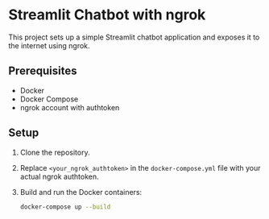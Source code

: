 # Streamlit Chatbot with ngrok

This project sets up a simple Streamlit chatbot application and exposes it to the internet using ngrok.

## Prerequisites

- Docker
- Docker Compose
- ngrok account with authtoken

## Setup

1. Clone the repository.
2. Replace `<your_ngrok_authtoken>` in the `docker-compose.yml` file with your actual ngrok authtoken.
3. Build and run the Docker containers:

   ```bash
   docker-compose up --build
